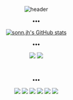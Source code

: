 <div align="center">

![header](https://capsule-render.vercel.app/api?type=slice&height=250&text=sonn.jh&fontSize=65&fontAlign=75&descAlign=75&fontAlignY=28&descAlignY=44&rotate=16.4&color=C6F7E9&fontColor=424242)

<p align="center"><b>•••</b></p>
  
[![sonn.jh's GitHub stats](https://github-readme-stats.vercel.app/api?username=sonnjh&show_icons=true&title_color=42C9A8&text_color=424242&icon_color=42C9A8&hide_border=true&count_private=true)](https://github.com/anuraghazra/github-readme-stats)

<p align="center"><b>•••</b></p>
<p align="center">
<a href="https://github.com/sonnjh"><img src="https://img.shields.io/badge/GitHub-Repository-C6F7E9?style=for-the-badge&logo=Github&logoColor=C6F7E9"/></a>
<a href="https://github.com/sonnjh"><img src="https://img.shields.io/badge/Notion-Portfolio-C6F7E9?style=for-the-badge&logo=notion&logoColor=C6F7E9"/></a>
</p>

<br>
<p align="center"><b>•••</b></p>
<p align="center">
<img src="https://img.shields.io/badge/Java-C6F7E9.svg?style=for-the-badge&logo=Java&logoColor=424242"/>
<img src="https://img.shields.io/badge/Spring-C6F7E9.svg?style=for-the-badge&logo=SpringBoot&logoColor=424242"/>
<img src="https://img.shields.io/badge/MySQL-C6F7E9.svg?style=for-the-badge&logo=MySQL&logoColor=424242"/>
<img src="https://img.shields.io/badge/JavaScript-424242.svg?style=for-the-badge&logo=JavaScript&logoColor=C6F7E9"/>
<img src="https://img.shields.io/badge/jQuery-424242.svg?style=for-the-badge&logo=jQuery&logoColor=C6F7E9"/>
<img src="https://img.shields.io/badge/Vue.js-424242.svg?style=for-the-badge&logo=Vue.js&logoColor=C6F7E9"/>
</p>
  
</div>
